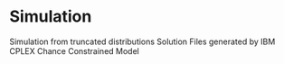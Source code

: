 # Simulation
Simulation from truncated distributions
Solution Files generated by IBM CPLEX Chance Constrained Model
